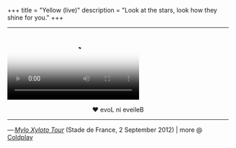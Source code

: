 +++
title = "Yellow (live)"
description = "Look at the stars, look how they shine for you."
+++

<hr class="coldplay" />

<video src="/videos/coldplay-yellow-live.mp4" poster="/images/coldplay.jpg" controls></video>

<div style="text-align: center">❤ evoL ni eveileB</div>

<hr class="coldplay" />

<div class="coldplay-footer">— <a href="https://timeline.coldplay.com/show/stade-de-france/" target="_blank"><i>Mylo Xyloto Tour</i></a> (Stade de France, 2 September 2012) | more @ <a href="/coldplay/">Coldplay</a></div>
